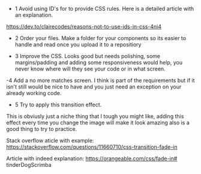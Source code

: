 - 1 Avoid using ID's for to provide CSS rules.
Here is a detailed article with an explanation.

https://dev.to/clairecodes/reasons-not-to-use-ids-in-css-4ni4

- 2 Order your files.
Make a folder for your components so its easier to handle and read once you upload it to a repositiory

- 3 Improve the CSS.
Looks good but needs polishing, some margins/padding and adding some responsiveness would help, you never know where will they see your code or in what screen.

-4 Add a no more matches screen.
I think is part of the requirements but if it isn't still would be nice to have and you just need an exception on your already working code.

- 5 Try to apply this transition effect.

This is obviusly just a niche thing that I tough you might like, adding this effect every time you change the image will make it look amazing also is a good thing to try to practice.


Stack overflow aticle with example:
https://stackoverflow.com/questions/11660710/css-transition-fade-in

Article with indeed explanation:
https://orangeable.com/css/fade-in# tinderDogScrimba
